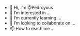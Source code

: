 - 👋 Hi, I’m @Pedroyuus
- 👀 I’m interested in ...
- 🌱 I’m currently learning ...
- 💞️ I’m looking to collaborate on ...
- 📫 How to reach me ...

<!---
Pedroyuus/Pedroyuus is a ✨ special ✨ repository because its `README.md` (this file) appears on your GitHub profile.
You can click the Preview link to take a look at your changes.
--->
